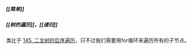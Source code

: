 ##### [[简单]]
##### [[树的遍历]]，[[递归]]

类比于 [145. 二叉树的后序遍历](https://leetcode-cn.com/problems/binary-tree-postorder-traversal/)，只不过我们需要用for循环来遍历所有的子节点。